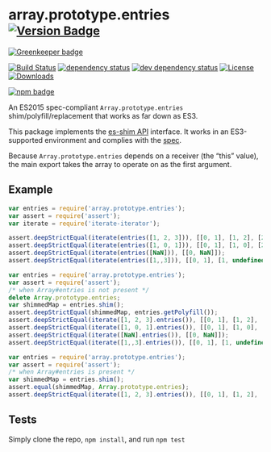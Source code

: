 # array.prototype.entries <sup>[![Version Badge][npm-version-svg]][package-url]</sup>

[![Greenkeeper badge](https://badges.greenkeeper.io/es-shims/Array.prototype.entries.svg)](https://greenkeeper.io/)

[![Build Status][travis-svg]][travis-url]
[![dependency status][deps-svg]][deps-url]
[![dev dependency status][dev-deps-svg]][dev-deps-url]
[![License][license-image]][license-url]
[![Downloads][downloads-image]][downloads-url]

[![npm badge][npm-badge-png]][package-url]

An ES2015 spec-compliant `Array.prototype.entries` shim/polyfill/replacement that works as far down as ES3.

This package implements the [es-shim API](https://github.com/es-shims/api) interface. It works in an ES3-supported environment and complies with the [spec](https://www.ecma-international.org/ecma-262/6.0/).

Because `Array.prototype.entries` depends on a receiver (the “this” value), the main export takes the array to operate on as the first argument.

## Example

```js
var entries = require('array.prototype.entries');
var assert = require('assert');
var iterate = require('iterate-iterator');

assert.deepStrictEqual(iterate(entries([1, 2, 3])), [[0, 1], [1, 2], [2, 3]]);
assert.deepStrictEqual(iterate(entries([1, 0, 1])), [[0, 1], [1, 0], [2, 1]]);
assert.deepStrictEqual(iterate(entries([NaN])), [[0, NaN]]);
assert.deepStrictEqual(iterate(entries([1,,3])), [[0, 1], [1, undefined], [2, 3]]);
```

```js
var entries = require('array.prototype.entries');
var assert = require('assert');
/* when Array#entries is not present */
delete Array.prototype.entries;
var shimmedMap = entries.shim();
assert.deepStrictEqual(shimmedMap, entries.getPolyfill());
assert.deepStrictEqual(iterate([1, 2, 3].entries()), [[0, 1], [1, 2], [2, 3]]);
assert.deepStrictEqual(iterate([1, 0, 1].entries()), [[0, 1], [1, 0], [2, 1]]);
assert.deepStrictEqual(iterate([NaN].entries()), [[0, NaN]]);
assert.deepStrictEqual(iterate([1,,3].entries()), [[0, 1], [1, undefined], [2, 3]]);
```

```js
var entries = require('array.prototype.entries');
var assert = require('assert');
/* when Array#entries is present */
var shimmedMap = entries.shim();
assert.equal(shimmedMap, Array.prototype.entries);
assert.deepStrictEqual(iterate([1, 2, 3].entries()), [[0, 1], [1, 2], [2, 3]]);
```

## Tests
Simply clone the repo, `npm install`, and run `npm test`

[package-url]: https://npmjs.org/package/array.prototype.entries
[npm-version-svg]: http://versionbadg.es/es-shims/Array.prototype.entries.svg
[travis-svg]: https://travis-ci.org/es-shims/Array.prototype.entries.svg
[travis-url]: https://travis-ci.org/es-shims/Array.prototype.entries
[deps-svg]: https://david-dm.org/es-shims/Array.prototype.entries.svg
[deps-url]: https://david-dm.org/es-shims/Array.prototype.entries
[dev-deps-svg]: https://david-dm.org/es-shims/Array.prototype.entries/dev-status.svg
[dev-deps-url]: https://david-dm.org/es-shims/Array.prototype.entries#info=devDependencies
[npm-badge-png]: https://nodei.co/npm/array.prototype.entries.png?downloads=true&stars=true
[license-image]: https://img.shields.io/npm/l/array.prototype.entries.svg
[license-url]: LICENSE
[downloads-image]: https://img.shields.io/npm/dm/array.prototype.entries.svg
[downloads-url]: https://npm-stat.com/charts.html?package=array.prototype.entries
